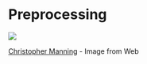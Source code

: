 # Preprocessing

![](https://nlp.stanford.edu/manning/images/Christopher_Manning_027_1154x1154.jpg)

[Christopher Manning](https://nlp.stanford.edu/manning/) - Image from Web